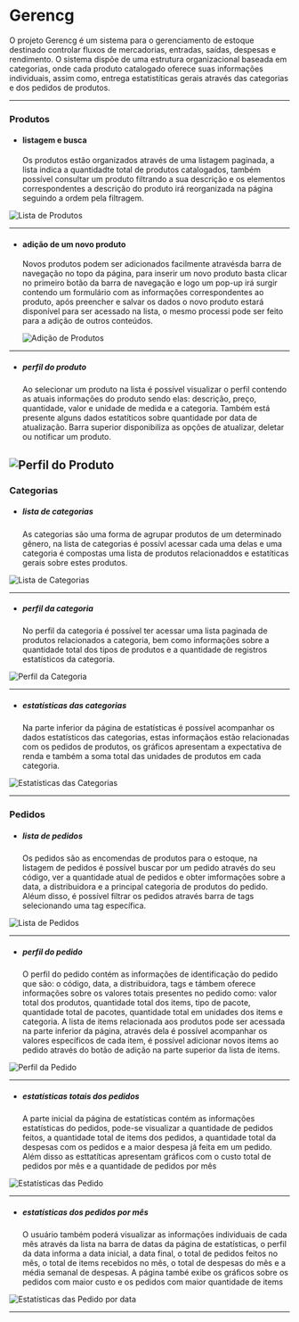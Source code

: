 # Gerencg

O projeto Gerencg é um sistema para o gerenciamento de estoque destinado controlar fluxos de mercadorias,
entradas, saídas, despesas e rendimento. O sistema dispõe de uma estrutura organizacional baseada em categorias, onde
cada produto catalogado oferece suas informações individuais, assim como, entrega estatistíticas gerais através das categorias e dos pedidos de produtos.

---
### Produtos


- #### listagem e busca

  Os produtos estão organizados através de uma listagem paginada, a lista indica a quantidadte total de produtos 
  catalogados, também possível consultar um produto filtrando a sua descrição e os elementos correspondentes a descrição 
  do produto irá reorganizada na página seguindo a ordem pela filtragem.

![Lista de Produtos](https://github.com/Henri-BS/gerencg/blob/main/images/prod_list.jpeg)

***
- #### adição de um novo produto

  Novos produtos podem ser adicionados facilmente atravésda barra de navegação no topo da página, para inserir um novo 
  produto basta clicar no primeiro botão da barra de navegação e logo um pop-up irá surgir contendo um formulário com as 
  informações correspondentes ao produto, após preencher e salvar os dados o novo produto estará disponível para ser 
  acessado na lista, o mesmo processi pode ser feito para a adição de outros conteúdos.

  ![Adição de Produtos](https://github.com/Henri-BS/gerencg/blob/main/images/product_add.jpeg)

***
- ##### perfil do produto
  
  Ao selecionar um produto na lista é possível visualizar o perfil contendo as atuais informações do produto sendo elas: 
  descrição, preço, quantidade, valor e unidade de medida e a categoria. Também está presente alguns dados estatíticos 
  sobre quantidade por data de atualização. Barra superior disponibiliza as opções de atualizar, deletar ou notificar um produto.

 ![Perfil do Produto](https://github.com/Henri-BS/gerencg/blob/main/images/prod_profile.jpeg)
--- 


### Categorias
- ##### lista de categorias
  As categorias são uma forma de agrupar produtos de um determinado gênero, 
  na lista de categorias é possívl acessar cada uma delas e uma categoria é compostas uma lista de produtos relacionaddos e 
  estatíticas gerais sobre estes produtos.

![Lista de Categorias](https://github.com/Henri-BS/gerencg/blob/main/images/categ_list.jpeg)

***
- ##### perfil da categoria 
  No perfil da categoria é possível ter acessar uma lista paginada de produtos relacionados a categoria, 
  bem como informações sobre a quantidade total dos tipos de produtos e a quantidade de registros estatísticos da categoria.

![Perfil da Categoria](https://github.com/Henri-BS/gerencg/blob/main/images/categ_profile.jpeg)

***
- ##### estatísticas das categorias
  Na parte inferior da página de estatísticas é possível acompanhar os dados estatísticos das categorias, 
  estas informaçãos estão relacionadas com os pedidos de produtos, 
  os gráficos apresentam a expectativa de renda e também a soma total das unidades de produtos em cada categoria.

![Estatísticas das Categorias](https://github.com/Henri-BS/gerencg/blob/main/images/categ_stats.jpeg)

***

### Pedidos
- ##### lista de pedidos
  Os pedidos são as encomendas de produtos para o estoque, na listagem de pedidos é possível buscar por um pedido através do seu código,
  ver a quantidade atual de pedidos e obter imformações sobre a data, a distribuidora e a principal categoria de produtos do pedido. 
  Aléum disso, é possível filtrar os pedidos através barra de tags selecionando uma tag específica.

![Lista de Pedidos](https://github.com/Henri-BS/gerencg/blob/main/images/order_list.jpeg)

***
- ##### perfil do pedido 
  O perfil do pedido contém as informações de identificação do pedido que são: o código, data, a distribuidora, tags 
  e támbem oferece informações sobre os valores totais presentes no pedido como: valor total dos produtos, quantidade total dos items, 
  tipo de pacote, quantidade total de pacotes, quantidade total em unidades dos items e categoria. A lista de items relacionada aos produtos 
  pode ser acessada na parte inferior da página, através dela é possível acompanhar os valores específicos de cada item, é possível adicionar novos items 
  ao pedido através do botão de adição na parte superior da lista de items.
  
![Perfil da Pedido](https://github.com/Henri-BS/gerencg/blob/main/images/order_profile.jpeg)

***

- ##### estatísticas totais dos pedidos
  A parte inicial da página de estatísticas contém as informações estatísticas do pedidos, 
  pode-se visualizar a quantidade de pedidos feitos, a quantidade total de items dos pedidos,
  a quantidade total da despesas com os pedidos e a maior despesa já feita em um pedido.
  Além disso as esttatíticas apresentam gráficos com o custo total de pedidos por mês e a quantidade de pedidos por mês
  
![Estatísticas das Pedido](https://github.com/Henri-BS/gerencg/blob/main/images/order_stats.jpeg)

***

- ##### estatísticas dos pedidos por mês
  O usuário também poderá visualizar as informações individuais de cada mês através da lista na barra de datas da página de estatísticas, 
  o perfil da data informa a data inicial, a data final, o total de pedidos feitos no mês, o total de items recebidos no mês, 
  o total de despesas do mês e a média semanal de despesas. A página també exibe os gráficos sobre os pedidos com maior custo e os
  pedidos com maior quantidade de items
  
![Estatísticas das Pedido por data](https://github.com/Henri-BS/gerencg/blob/main/images/order_stats_by_date.jpeg)

***
